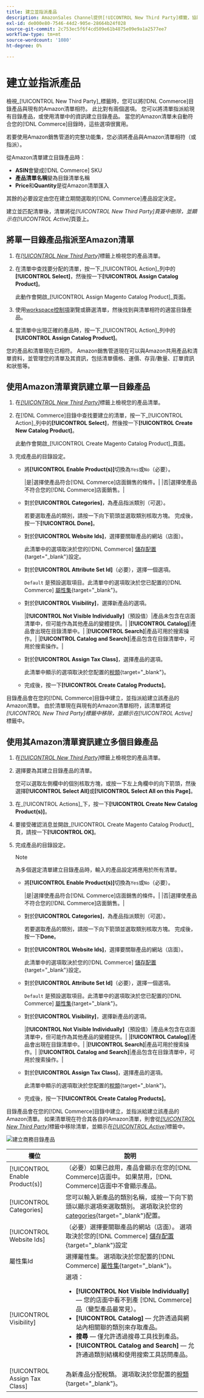 ```yaml
---
title: 建立並指派產品
description: AmazonSales Channel提供[!UICONTROL New Third Party]標籤，協助建立及指派具有Amazon清單的相符商務目錄產品。
exl-id: de000e80-7546-44d2-905e-28664b24f028
source-git-commit: 2c753ec5f6f4cd509e61b4875e09e9a1a2577ee7
workflow-type: tm+mt
source-wordcount: '1080'
ht-degree: 0%

---
```


# 建立並指派產品

檢視&#x200B;_[!UICONTROL New Third Party]_標籤時，您可以將[!DNL Commerce]目錄產品與現有的Amazon清單相符。 此比對有兩個選項。 您可以將清單指派給現有目錄產品，或使用清單中的資訊建立目錄產品。 當您的Amazon清單未自動符合您的[!DNL Commerce]目錄時，這些選項很實用。

若要使用Amazon銷售管道的完整功能集，您必須將產品與Amazon清單相符（或指派）。

從Amazon清單建立目錄產品時：

- **ASIN**&#x200B;會變成[!DNL Commerce] SKU
- **產品清單名稱**&#x200B;變為目錄清單名稱
- **Price**&#x200B;和&#x200B;**Quantity**&#x200B;是從Amazon清單匯入

其餘的必要設定由您在建立期間選取的[!DNL Commerce]產品設定決定。

建立並匹配清單後，清單將從&#x200B;_[!UICONTROL New Third Party]_頁簽中刪除，並顯示在_[!UICONTROL Active]_&#x200B;頁簽上。

## 將單一目錄產品指派至Amazon清單

1. 在[_[!UICONTROL New Third Party]_](./new-third-party-listings.md)標籤上檢視您的產品清單。

1. 在清單中查找要分配的清單，按一下&#x200B;_[!UICONTROL Action]_列中的&#x200B;**[!UICONTROL Select]**，然後按一下&#x200B;**[!UICONTROL Assign Catalog Product]**。

   此動作會開啟&#x200B;_[!UICONTROL Assign Magento Catalog Product]_頁面。

1. 使用[workspace控制項](./workspace-controls.md)瀏覽或篩選清單，然後找到與清單相符的適當目錄產品。

1. 當清單中出現正確的產品時，按一下&#x200B;_[!UICONTROL Action]_列中的&#x200B;**[!UICONTROL Assign Catalog Product]**。

您的產品和清單現在已相符。 Amazon銷售管道現在可以與Amazon共用產品和清單資料，並管理您的清單及其資訊，包括清單價格、運價、存貨/數量、訂單資訊和狀態等。

## 使用Amazon清單資訊建立單一目錄產品

1. 在[_[!UICONTROL New Third Party]_](./new-third-party-listings.md)標籤上檢視您的產品清單。

1. 在[!DNL Commerce]目錄中查找要建立的清單，按一下&#x200B;_[!UICONTROL Action]_列中的&#x200B;**[!UICONTROL Select]**，然後按一下&#x200B;**[!UICONTROL Create New Catalog Product]**。

   此動作會開啟&#x200B;_[!UICONTROL Create Magento Catalog Product]_頁面。

1. 完成產品的目錄設定。

   - 將&#x200B;**[!UICONTROL Enable Product(s)]**&#x200B;切換為`Yes`或`No`（必要）。

      |是|選擇使產品符合[!DNL Commerce]店面銷售的條件。|
|否|選擇使產品不符合您的[!DNL Commerce]店面銷售。|

   - 對於&#x200B;**[!UICONTROL Categories]**，為產品指派類別（可選）。

      若要選取產品的類別，請按一下向下箭頭並選取類別核取方塊。 完成後，按一下&#x200B;**[!UICONTROL Done]**。

   - 對於&#x200B;**[!UICONTROL Website Ids]**，選擇要關聯產品的網站（店面）。

      此清單中的選項取決於您的[!DNL Commerce] [儲存配置](https://docs.magento.com/user-guide/stores/websites-stores-views.html){target=&quot;_blank&quot;}設定。

   - 對於&#x200B;**[!UICONTROL Attribute Set Id]**（必要），選擇一個選項。

      `Default` 是預設選取項目。此清單中的選項取決於您已配置的[!DNL Commerce] [屬性集](https://docs.magento.com/user-guide/stores/attribute-sets.html){target=&quot;_blank&quot;}。

   - 對於&#x200B;**[!UICONTROL Visibility]**，選擇新產品的選項。

      |**[!UICONTROL Not Visible Individually]**（預設值）|產品未包含在店面清單中，但可能作為其他產品的變體提供。|
|**[!UICONTROL Catalog]**|產品會出現在目錄清單中。|
|**[!UICONTROL Search]**|產品可用於搜索操作。|
|**[!UICONTROL Catalog and Search]**|產品包含在目錄清單中，可用於搜索操作。|

   - 對於&#x200B;**[!UICONTROL Assign Tax Class]**，選擇產品的選項。

      此清單中顯示的選項取決於您配置的[稅類](https://docs.magento.com/user-guide/tax/tax-class.html){target=&quot;_blank&quot;}。

   - 完成後，按一下&#x200B;**[!UICONTROL Create Catalog Products]**。

目錄產品會在您的[!DNL Commerce]目錄中建立，並指派給建立該產品的Amazon清單。 由於清單現在與現有的Amazon清單相符，該清單將從&#x200B;_[!UICONTROL New Third Party]_標籤中移除，並顯示在_[!UICONTROL Active]_&#x200B;標籤中。

## 使用其Amazon清單資訊建立多個目錄產品

1. 在[_[!UICONTROL New Third Party]_](./new-third-party-listings.md)標籤上檢視您的產品清單。

1. 選擇要為其建立目錄產品的清單。

   您可以選取左側欄中的個別核取方塊，或按一下左上角欄中的向下箭頭，然後選擇&#x200B;**[!UICONTROL Select All]**&#x200B;或&#x200B;**[!UICONTROL Select All on this Page]**。

1. 在&#x200B;_[!UICONTROL Actions]_下，按一下&#x200B;**[!UICONTROL Create New Catalog Product(s)]**。

1. 要接受確認消息並開啟&#x200B;_[!UICONTROL Create Magento Catalog Product]_頁，請按一下&#x200B;**[!UICONTROL OK]**。

1. 完成產品的目錄設定。

   >[!NOTE]
   >為多個選定清單建立目錄產品時，輸入的產品設定將應用於所有清單。

   - 將&#x200B;**[!UICONTROL Enable Product(s)]**&#x200B;切換為`Yes`或`No`（必要）。

      |是|選擇使產品符合[!DNL Commerce]店面銷售的條件。|
|否|選擇使產品不符合您的[!DNL Commerce]店面銷售。|

   - 對於&#x200B;**[!UICONTROL Categories]**，為產品指派類別（可選）。

      若要選取產品的類別，請按一下向下箭頭並選取類別核取方塊。 完成後，按一下&#x200B;**Done**。

   - 對於&#x200B;**[!UICONTROL Website Ids]**，選擇要關聯產品的網站（店面）。

      此清單中的選項取決於您的[!DNL Commerce] [儲存配置](https://docs.magento.com/user-guide/stores/websites-stores-views.html){target=&quot;_blank&quot;}設定。

   - 對於&#x200B;**[!UICONTROL Attribute Set Id]**（必要），選擇一個選項。

      `Default` 是預設選取項目。此清單中的選項取決於您已配置的[!DNL Commerce] [屬性集](https://docs.magento.com/user-guide/stores/attribute-sets.html){target=&quot;_blank&quot;}。

   - 對於&#x200B;**[!UICONTROL Visibility]**，選擇新產品的選項。

      |**[!UICONTROL Not Visible Individually]**（預設值）|產品未包含在店面清單中，但可能作為其他產品的變體提供。|
|**[!UICONTROL Catalog]**|產品會出現在目錄清單中。|
|**[!UICONTROL Search]**|產品可用於搜索操作。|
|**[!UICONTROL Catalog and Search]**|產品包含在目錄清單中，可用於搜索操作。|

   - 對於&#x200B;**[!UICONTROL Assign Tax Class]**，選擇產品的選項。

      此清單中顯示的選項取決於您配置的[稅類](https://docs.magento.com/user-guide/tax/tax-class.html){target=&quot;_blank&quot;}。

   - 完成後，按一下&#x200B;**[!UICONTROL Create Catalog Products]**。

目錄產品會在您的[!DNL Commerce]目錄中建立，並指派給建立該產品的Amazon清單。 如果清單現在符合其各自的Amazon清單，則會從[_[!UICONTROL New Third Party]_](./new-third-party-listings.md)標籤中移除清單，並顯示在[_[!UICONTROL Active]_](./active-listings.md)標籤中。

![建立商務目錄產品](assets/amazon-magento-catalog-product.png)

| 欄位 | 說明 |
|--- |--- |
| [!UICONTROL Enable Product(s)] | （必要）如果已啟用，產品會顯示在您的[!DNL Commerce]店面中。 如果禁用，[!DNL Commerce]店面中不會顯示產品。 |
| [!UICONTROL Categories] | 您可以輸入新產品的類別名稱，或按一下向下箭頭以顯示選項來選取類別。 選項取決於您的[categories](https://docs.magento.com/user-guide/catalog/category-create.html){target=&quot;_blank&quot;}配置。 |
| [!UICONTROL Website Ids] | （必要）選擇要關聯產品的網站（店面）。 選項取決於您的[!DNL Commerce] [儲存配置](https://docs.magento.com/user-guide/stores/websites-stores-views.html){target=&quot;_blank&quot;}設定 |
| 屬性集Id | 選擇屬性集。 選項取決於您配置的[!DNL Commerce] [屬性集](https://docs.magento.com/user-guide/stores/attribute-sets.html){target=&quot;_blank&quot;}。 |
| [!UICONTROL Visibility] | 選項：<ul><li>**[!UICONTROL Not Visible Individually]**  — 您的店面中看不到產 [!DNL Commerce] 品（變型產品最常見）。</li><li>**[!UICONTROL Catalog]**  — 允許透過與網站內相關聯的類別來存取產品。</li><li>**搜尋**  — 僅允許透過搜尋工具找到產品。</li><li>**[!UICONTROL Catalog and Search]**  — 允許通過類別結構和使用搜索工具訪問產品。</li></ul> |
| [!UICONTROL Assign Tax Class] | 為新產品分配稅類。 選項取決於您配置的[稅類](https://docs.magento.com/user-guide/tax/tax-class.html){target=&quot;_blank&quot;}。 |
